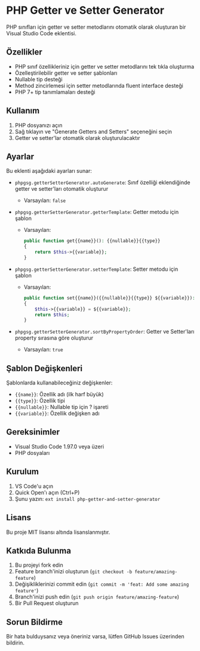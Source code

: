 # PHP Getter ve Setter Generator

PHP sınıfları için getter ve setter metodlarını otomatik olarak oluşturan bir Visual Studio Code eklentisi.

## Özellikler

- PHP sınıf özellikleriniz için getter ve setter metodlarını tek tıkla oluşturma
- Özelleştirilebilir getter ve setter şablonları
- Nullable tip desteği
- Method zincirlemesi için setter metodlarında fluent interface desteği
- PHP 7+ tip tanımlamaları desteği

## Kullanım

1. PHP dosyanızı açın
2. Sağ tıklayın ve "Generate Getters and Setters" seçeneğini seçin
3. Getter ve setter'lar otomatik olarak oluşturulacaktır

## Ayarlar

Bu eklenti aşağıdaki ayarları sunar:

- `phpgsg.getterSetterGenerator.autoGenerate`: Sınıf özelliği eklendiğinde getter ve setter'ları otomatik oluşturur
  - Varsayılan: `false`

- `phpgsg.getterSetterGenerator.getterTemplate`: Getter metodu için şablon
  - Varsayılan:
    ```php
    public function get{{name}}(): {{nullable}}{{type}}
    {
        return $this->{{variable}};
    }
    ```

- `phpgsg.getterSetterGenerator.setterTemplate`: Setter metodu için şablon
  - Varsayılan:
    ```php
    public function set{{name}}({{nullable}}{{type}} ${{variable}}): self
    {
        $this->{{variable}} = ${{variable}};
        return $this;
    }
    ```
- `phpgsg.getterSetterGenerator.sortByPropertyOrder`: Getter ve Setter'ları property sırasına göre oluşturur
  - Varsayılan: `true`

## Şablon Değişkenleri

Şablonlarda kullanabileceğiniz değişkenler:

- `{{name}}`: Özellik adı (ilk harf büyük)
- `{{type}}`: Özellik tipi
- `{{nullable}}`: Nullable tip için ? işareti
- `{{variable}}`: Özellik değişken adı

## Gereksinimler

- Visual Studio Code 1.97.0 veya üzeri
- PHP dosyaları

## Kurulum

1. VS Code'u açın
2. Quick Open'ı açın (Ctrl+P)
3. Şunu yazın: `ext install php-getter-and-setter-generator`

## Lisans

Bu proje MIT lisansı altında lisanslanmıştır.

## Katkıda Bulunma

1. Bu projeyi fork edin
2. Feature branch'inizi oluşturun (`git checkout -b feature/amazing-feature`)
3. Değişikliklerinizi commit edin (`git commit -m 'feat: Add some amazing feature'`)
4. Branch'inizi push edin (`git push origin feature/amazing-feature`)
5. Bir Pull Request oluşturun

## Sorun Bildirme

Bir hata bulduysanız veya öneriniz varsa, lütfen GitHub Issues üzerinden bildirin.
